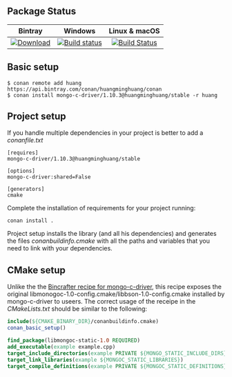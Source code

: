 ## Package Status

| Bintray | Windows | Linux & macOS |
|:--------:|:---------:|:-----------------:|
|[![Download](https://api.bintray.com/packages/huangminghuang/conan/mongo-c-driver%3Ahuangminghuang/images/download.svg) ](https://bintray.com/huangminghaung/conan/mongo-c-driver%3Ahuangminghuang/_latestVersion)|[![Build status](https://ci.appveyor.com/api/projects/status/github/huangminghuang/conan-mongo-c-driver?svg=true)](https://ci.appveyor.com/project/huangminghuang/conan-mongo-c-driver)|[![Build Status](https://travis-ci.com/huangminghuang/conan-mongo-c-driver.svg?branch=master)](https://travis-ci.org/huangminghuang/conan-mongo-c-driver)|


## Basic setup

    $ conan remote add huang https://api.bintray.com/conan/huangminghuang/conan 
    $ conan install mongo-c-driver/1.10.3@huangminghuang/stable -r huang
    
## Project setup

If you handle multiple dependencies in your project is better to add a *conanfile.txt*
    
    [requires]
    mongo-c-driver/1.10.3@huangminghuang/stable

    [options]
    mongo-c-driver:shared=False
    
    [generators]
    cmake

Complete the installation of requirements for your project running:</small></span>

    conan install . 

Project setup installs the library (and all his dependencies) and generates the files *conanbuildinfo.cmake* with all the 
paths and variables that you need to link with your dependencies.

## CMake setup

Unlike the the [Bincrafter recipe for mongo-c-driver](https://bintray.com/bincrafters/public-conan/mongo-c-driver%3Abincrafters/1.11.0%3Astable), this recipe exposes the original libmonogoc-1.0-config.cmake/libbson-1.0-config.cmake installed by mongo-c-driver to useers. The correct usage of the receipe in the *CMakeLists.txt* should be similar to the following: 

```cmake
include(${CMAKE_BINARY_DIR}/conanbuildinfo.cmake)
conan_basic_setup()

find_package(libmongoc-static-1.0 REQUIRED)
add_executable(example example.cpp)
target_include_directories(example PRIVATE ${MONGO_STATIC_INCLUDE_DIRS})
target_link_libraries(example ${MONGOC_STATIC_LIBRARIES})
target_compile_definitions(example PRIVATE ${MONGOC_STATIC_DEFINITIONS})
 
```
